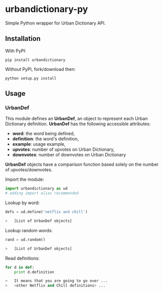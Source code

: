 # urbandictionary-py
Simple Python wrapper for Urban Dictionary API.

## Installation

With PyPI:
```
pip install urbandictionary
```

Without PyPI, fork/download then:
```
python setup.py install
```

## Usage

### UrbanDef

This module defines an **UrbanDef**, an object to represent each Urban Dictionary definition.
**UrbanDef** has the following accessible attributes:
* **word**: the word being defined,
* **definition**: the word's definition,
* **example**: usage example,
* **upvotes**: number of upvotes on Urban Dictionary,
* **downvotes**: number of downvotes on Urban Dictionary

**UrbanDef** objects have a comparison function based solely on the number of upvotes/downvotes.

Import the module:
```python
import urbandictionary as ud
# adding import alias recommended
```

Lookup by word:
```python
defs = ud.define('netflix and chill')

>	[List of UrbanDef objects]
```

Lookup random words:
```python
rand = ud.random()

>	[List of UrbanDef objects]
```

Read definitions:
```python
for d in def:
	print d.definition

>	It means that you are going to go over ...
> 	<other Netflix and Chill definitions> ...
```

